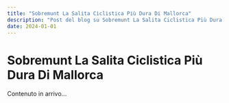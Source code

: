 ```yaml
---
title: "Sobremunt La Salita Ciclistica Più Dura Di Mallorca"
description: "Post del blog su Sobremunt La Salita Ciclistica Più Dura Di Mallorca"
date: 2024-01-01
---
```


# Sobremunt La Salita Ciclistica Più Dura Di Mallorca

Contenuto in arrivo...
